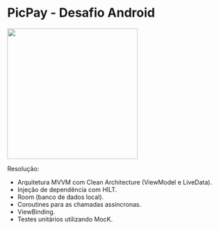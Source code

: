 # PicPay - Desafio Android

<img src="https://github.com/mobilepicpay/desafio-android/blob/master/desafio-picpay.gif" width="300"/>

Resolução:
- Arquitetura MVVM com Clean Architecture (ViewModel e LiveData).
- Injeção de dependência com HILT.
- Room (banco de dados local).
- Coroutines para as chamadas assíncronas.
- ViewBinding.
- Testes unitários utilizando MocK.
